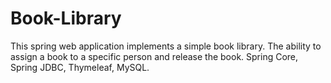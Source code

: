 ﻿# Book-Library
This spring web application implements a simple book library. The ability to assign a book to a specific person and release the book.
Spring Core, Spring JDBC, Thymeleaf, MySQL.
